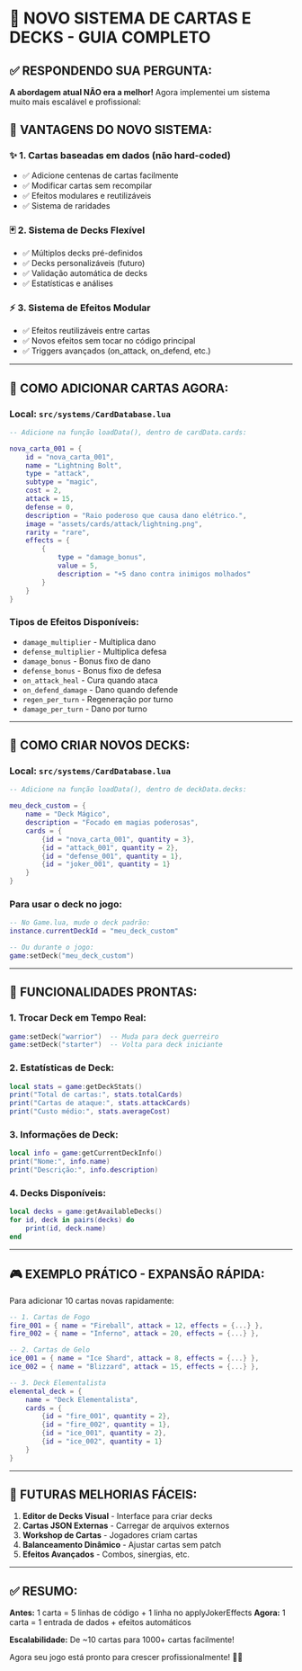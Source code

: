 # 🎯 NOVO SISTEMA DE CARTAS E DECKS - GUIA COMPLETO

## ✅ **RESPONDENDO SUA PERGUNTA:**

**A abordagem atual NÃO era a melhor!** Agora implementei um sistema muito mais escalável e profissional:

## 🚀 **VANTAGENS DO NOVO SISTEMA:**

### ✨ **1. Cartas baseadas em dados (não hard-coded)**
- ✅ Adicione centenas de cartas facilmente
- ✅ Modificar cartas sem recompilar
- ✅ Efeitos modulares e reutilizáveis
- ✅ Sistema de raridades

### 🃏 **2. Sistema de Decks Flexível**
- ✅ Múltiplos decks pré-definidos
- ✅ Decks personalizáveis (futuro)
- ✅ Validação automática de decks
- ✅ Estatísticas e análises

### ⚡ **3. Sistema de Efeitos Modular**
- ✅ Efeitos reutilizáveis entre cartas
- ✅ Novos efeitos sem tocar no código principal
- ✅ Triggers avançados (on_attack, on_defend, etc.)

---

## 📍 **COMO ADICIONAR CARTAS AGORA:**

### **Local:** `src/systems/CardDatabase.lua`

```lua
-- Adicione na função loadData(), dentro de cardData.cards:

nova_carta_001 = {
    id = "nova_carta_001",
    name = "Lightning Bolt",
    type = "attack", 
    subtype = "magic",
    cost = 2,
    attack = 15,
    defense = 0,
    description = "Raio poderoso que causa dano elétrico.",
    image = "assets/cards/attack/lightning.png",
    rarity = "rare",
    effects = {
        {
            type = "damage_bonus",
            value = 5,
            description = "+5 dano contra inimigos molhados"
        }
    }
}
```

### **Tipos de Efeitos Disponíveis:**
- `damage_multiplier` - Multiplica dano
- `defense_multiplier` - Multiplica defesa  
- `damage_bonus` - Bonus fixo de dano
- `defense_bonus` - Bonus fixo de defesa
- `on_attack_heal` - Cura quando ataca
- `on_defend_damage` - Dano quando defende
- `regen_per_turn` - Regeneração por turno
- `damage_per_turn` - Dano por turno

---

## 🎯 **COMO CRIAR NOVOS DECKS:**

### **Local:** `src/systems/CardDatabase.lua`

```lua
-- Adicione na função loadData(), dentro de deckData.decks:

meu_deck_custom = {
    name = "Deck Mágico",
    description = "Focado em magias poderosas",
    cards = {
        {id = "nova_carta_001", quantity = 3},
        {id = "attack_001", quantity = 2},
        {id = "defense_001", quantity = 1},
        {id = "joker_001", quantity = 1}
    }
}
```

### **Para usar o deck no jogo:**
```lua
-- No Game.lua, mude o deck padrão:
instance.currentDeckId = "meu_deck_custom"

-- Ou durante o jogo:
game:setDeck("meu_deck_custom")
```

---

## 🔧 **FUNCIONALIDADES PRONTAS:**

### **1. Trocar Deck em Tempo Real:**
```lua
game:setDeck("warrior")  -- Muda para deck guerreiro
game:setDeck("starter")  -- Volta para deck iniciante
```

### **2. Estatísticas de Deck:**
```lua
local stats = game:getDeckStats()
print("Total de cartas:", stats.totalCards)
print("Cartas de ataque:", stats.attackCards) 
print("Custo médio:", stats.averageCost)
```

### **3. Informações de Deck:**
```lua
local info = game:getCurrentDeckInfo()
print("Nome:", info.name)
print("Descrição:", info.description)
```

### **4. Decks Disponíveis:**
```lua
local decks = game:getAvailableDecks()
for id, deck in pairs(decks) do
    print(id, deck.name)
end
```

---

## 🎮 **EXEMPLO PRÁTICO - EXPANSÃO RÁPIDA:**

Para adicionar 10 cartas novas rapidamente:

```lua
-- 1. Cartas de Fogo
fire_001 = { name = "Fireball", attack = 12, effects = {...} },
fire_002 = { name = "Inferno", attack = 20, effects = {...} },

-- 2. Cartas de Gelo  
ice_001 = { name = "Ice Shard", attack = 8, effects = {...} },
ice_002 = { name = "Blizzard", attack = 15, effects = {...} },

-- 3. Deck Elementalista
elemental_deck = {
    name = "Deck Elementalista",
    cards = {
        {id = "fire_001", quantity = 2},
        {id = "fire_002", quantity = 1},
        {id = "ice_001", quantity = 2}, 
        {id = "ice_002", quantity = 1}
    }
}
```

---

## 🚀 **FUTURAS MELHORIAS FÁCEIS:**

1. **Editor de Decks Visual** - Interface para criar decks
2. **Cartas JSON Externas** - Carregar de arquivos externos
3. **Workshop de Cartas** - Jogadores criam cartas
4. **Balanceamento Dinâmico** - Ajustar cartas sem patch
5. **Efeitos Avançados** - Combos, sinergias, etc.

---

## ✅ **RESUMO:**

**Antes:** 1 carta = 5 linhas de código + 1 linha no applyJokerEffects
**Agora:** 1 carta = 1 entrada de dados + efeitos automáticos

**Escalabilidade:** De ~10 cartas para 1000+ cartas facilmente!

Agora seu jogo está pronto para crescer profissionalmente! 🎯✨




